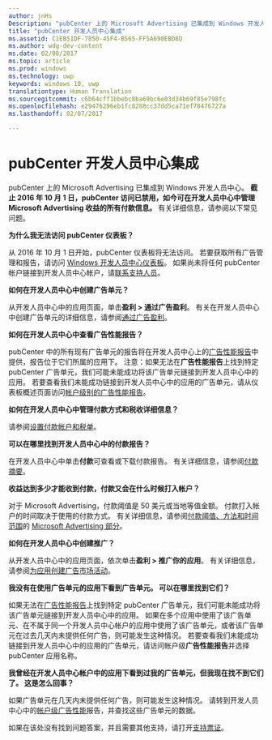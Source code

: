 ```yaml
---
author: jnHs
Description: "pubCenter 上的 Microsoft Advertising 已集成到 Windows 开发人员中心。"
title: "pubCenter 开发人员中心集成"
ms.assetid: C1EB51DF-7850-45F4-B565-FF5A690EBD8D
ms.author: wdg-dev-content
ms.date: 02/08/2017
ms.topic: article
ms.prod: windows
ms.technology: uwp
keywords: windows 10, uwp
translationtype: Human Translation
ms.sourcegitcommit: c6b64cff1bbebc8ba69bc6e03d34b69f85e798fc
ms.openlocfilehash: e29476296eb1fc8288cc37dd5ca71ef78476727a
ms.lasthandoff: 02/07/2017

---
```


# <a name="pubcenter-dev-center-integration"></a>pubCenter 开发人员中心集成

pubCenter 上的 Microsoft Advertising 已集成到 Windows 开发人员中心。 **截止 2016 年 10 月 1 日，pubCenter 访问已禁用，如今可在开发人员中心中管理 Microsoft Advertising 收益的所有付款信息。** 有关详细信息，请参阅以下常见问题。

**为什么我无法访问 pubCenter 仪表板？**

从 2016 年 10 月 1 日开始，pubCenter 仪表板将无法访问。 若要获取所有广告管理和报告，请访问 [Windows 开发人员中心仪表板](https://developer.microsoft.com/dashboard/apps/overview)。 如果尚未将任何 pubCenter 帐户链接到开发人员中心帐户，请[联系支持人员](http://go.microsoft.com/fwlink/?LinkId=393643)。

**如何在开发人员中心中创建广告单元？**

从开发人员中心中的应用页面，单击**盈利 &gt; 通过广告盈利**。 有关在开发人员中心中创建广告单元的详细信息，请参阅[通过广告盈利](monetize-with-ads.md)。

**如何在开发人员中心中查看广告性能报告？**

pubCenter 中的所有现有广告单元的报告将在开发人员中心上的[广告性能报告](advertising-performance-report.md)中提供，报告位于它们所属的应用下。 注意：如果无法在**广告性能报告**上找到特定 pubCenter 广告单元，我们可能未能成功将该广告单元链接到开发人员中心中的应用。 若要查看我们未能成功链接到开发人员中心中的应用的广告单元，请从仪表板概述页面访问[帐户级别的广告性能报告](advertising-performance-report.md#account-level-advertising-performance-report)。 

**如何在开发人员中心中管理付款方式和税收详细信息？**

请参阅[设置付款帐户和税单](setting-up-your-payout-account-and-tax-forms.md)。

**可以在哪里找到开发人员中心中的付款报告？**

在开发人员中心中单击**付款**可查看或下载付款报告。 有关详细信息，请参阅[付款摘要](payout-summary.md)。

**收益达到多少才能收到付款，付款又会在什么时候打入帐户？**

对于 Microsoft Advertising，付款阈值是 50 美元或当地等值金额。 付款打入帐户的时间取决于使用的付款方式。 有关详细信息，请参阅[付款阈值、方法和时间范围](payment-thresholds-methods-and-timeframes.md)的 [Microsoft Advertising 部分](payment-thresholds-methods-and-timeframes.md#microsoft-advertising)。

**如何在开发人员中心中创建推广？**

从开发人员中心中的应用页面，依次单击**盈利 &gt; 推广你的应用**。 有关详细信息，请参阅[为应用创建广告市场活动](create-an-ad-campaign-for-your-app.md)。

**我没有在使用广告单元的应用下看到广告单元。 可以在哪里找到它们？**

如果无法在[广告性能报告](advertising-performance-report.md)上找到特定 pubCenter 广告单元，我们可能未能成功将该广告单元链接到开发人员中心中的应用。 如果在多个应用中使用了该广告单元、在不属于同一个开发人员中心帐户的应用中使用了该广告单元，或者该广告单元在过去几天内未提供任何广告，则可能发生这种情况。 若要查看我们未能成功链接到开发人员中心中的应用的广告单元，请访问帐户级**广告性能报告**并选择 pubCenter 应用名称。 

**我曾经在开发人员中心帐户中的应用下看到过我的广告单元，但我现在找不到它们了。 这是怎么回事？**

如果广告单元在几天内未提供任何广告，则可能发生这种情况。 请转到开发人员中心中的[帐户级广告性能](advertising-performance-report.md#account-level-advertising-performance-report)报告，并查找这些广告单元的数据。

如果在该处没有找到问题答案，并且需要其他支持，请打开[支持票证](http://go.microsoft.com/fwlink/p/?LinkId=733342)。



 


